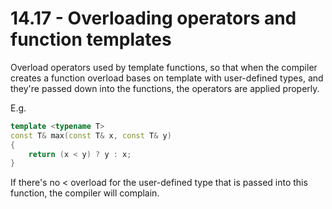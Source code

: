 # 14.17 - Overloading operators and function templates

Overload operators used by template functions, so that when the compiler creates a
function overload bases on template with user-defined types, and they're passed down into
the functions, the operators are applied properly.

E.g.

```c++
template <typename T>
const T& max(const T& x, const T& y)
{
    return (x < y) ? y : x;
}
```

If there's no < overload for the user-defined type that is passed into this function, the
compiler will complain.
